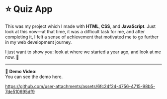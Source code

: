 # ⭐ Quiz App 
This was my project which I made with **HTML**, **CSS**, and **JavaScript**. Just look at this now—at that time, it was a difficult task for me, and after completing it, I felt a sense of achievement that motivated me to go further in my web development journey.  

I just want to show you: look at where we started a year ago, and look at me now. 🚀  

---

🎥 **Demo Video**:  
You can see the demo here.

https://github.com/user-attachments/assets/6fc24f24-4756-4715-98b5-7de510695df9

